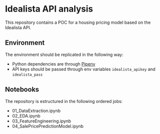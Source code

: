 # Idealista API analysis
This repository contains a POC for a housing pricing model based on the Idealista API. 

## Environment
The environment should be replicated in the following way: 
- Python dependencies are through [Pipenv](https://pipenv-fork.readthedocs.io/en/latest/basics.html)
- API keys should be passed through env variables `idealista_apikey` and `idealista_pass`
## Notebooks
The repository is estructured in the following ordered jobs:
- 01_DataExtraction.ipynb
- 02_EDA.ipynb
- 03_FeatureEngineering.ipynb           
- 04_SalePricePredictionModel.ipynb
